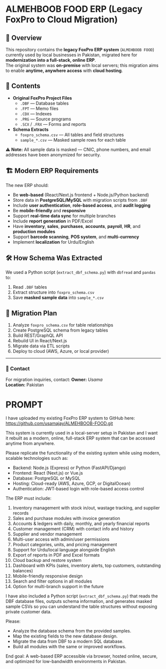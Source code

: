 # ALMEHBOOB FOOD ERP (Legacy FoxPro to Cloud Migration)

## 📌 Overview
This repository contains the **legacy FoxPro ERP system** (`ALMEHBOOB FOOD`) currently used by local businesses in Pakistan, migrated here for **modernization into a full-stack, online ERP**.  
The original system was **on-premise** with local servers; this migration aims to enable **anytime, anywhere access** with **cloud hosting**.

## 📂 Contents
- **Original FoxPro Project Files**
  - `.DBF` — Database tables
  - `.FPT` — Memo files
  - `.CDX` — Indexes
  - `.PRG` — Source programs
  - `.SCX` / `.FRX` — Forms and reports
- **Schema Extracts**
  - `foxpro_schema.csv` — All tables and field structures
  - `sample_*.csv` — Masked sample rows for each table

⚠️ **Note:** All sample data is masked — CNIC, phone numbers, and email addresses have been anonymized for security.

## 🏗 Modern ERP Requirements
The new ERP should:
- Be **web-based** (React/Next.js frontend + Node.js/Python backend)
- Store data in **PostgreSQL/MySQL** with migration scripts from `.DBF`
- Include **user authentication**, **role-based access**, and **audit logging**
- Be **mobile-friendly** and **responsive**
- Support **real-time data sync** for multiple branches
- Include **report generation** in PDF/Excel
- Have **inventory**, **sales**, **purchases**, **accounts**, **payroll**, **HR**, and **production modules**
- Support **barcode scanning**, **POS system**, and **multi-currency**
- Implement **localization** for Urdu/English

## 🛠 How Schema Was Extracted
We used a Python script (`extract_dbf_schema.py`) with `dbfread` and `pandas` to:
1. Read `.DBF` tables
2. Extract structure into `foxpro_schema.csv`
3. Save **masked sample data** into `sample_*.csv`

## 🚀 Migration Plan
1. Analyze `foxpro_schema.csv` for table relationships
2. Create PostgreSQL schema from legacy tables
3. Build REST/GraphQL API
4. Rebuild UI in React/Next.js
5. Migrate data via ETL scripts
6. Deploy to cloud (AWS, Azure, or local provider)

---

### 📧 Contact
For migration inquiries, contact:
**Owner:** _Usama_  
**Location:** Pakistan

# PROMPT

I have uploaded my existing FoxPro ERP system to GitHub here: https://github.com/usamajay/ALMEHBOOB-FOOD.git

This system is currently used in a local-server setup in Pakistan and I want it rebuilt as a modern, online, full-stack ERP system that can be accessed anytime from anywhere.

Please replicate the functionality of the existing system while using modern, scalable technologies such as:
- Backend: Node.js (Express) or Python (FastAPI/Django)
- Frontend: React (Next.js) or Vue.js
- Database: PostgreSQL or MySQL
- Hosting: Cloud-ready (AWS, Azure, GCP, or DigitalOcean)
- Authentication: JWT-based login with role-based access control

The ERP must include:
1. Inventory management with stock in/out, wastage tracking, and supplier records
2. Sales and purchase modules with invoice generation
3. Accounts & ledgers with daily, monthly, and yearly financial reports
4. Customer management (CRM) with contact info and history
5. Supplier and vendor management
6. Multi-user access with admin/user permissions
7. Product categories, units, and pricing management
8. Support for Urdu/local language alongside English
9. Export of reports in PDF and Excel formats
10. Cloud backup and restore system
11. Dashboard with KPIs (sales, inventory alerts, top customers, outstanding balances)
12. Mobile-friendly responsive design
13. Search and filter options in all modules
14. Option for multi-branch support in the future

I have also included a Python script (`extract_dbf_schema.py`) that reads the DBF database files, outputs schema information, and generates masked sample CSVs so you can understand the table structures without exposing private customer data.

Please:
- Analyze the database schema from the provided samples.
- Map the existing fields to the new database design.
- Migrate the data from DBF to a modern SQL database.
- Build all modules with the same or improved workflows.

End goal: A web-based ERP accessible via browser, hosted online, secure, and optimized for low-bandwidth environments in Pakistan.
